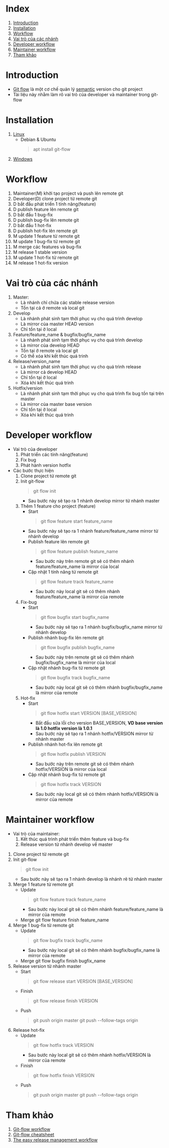 # Index

1. [Introduction](#introduction)
2. [Installation](#installation)
3. [Workflow](#workflow)
4. [Vai trò của các nhánh](#branching)
5. [Developer workflow](#developer-work-flow)
6. [Maintainer workflow](#maintainer-work-flow)
7. [Tham khảo](#references)

# <a name="introduction"></a>Introduction

- [Git flow](https://github.com/nvie/gitflow) là một cơ chế quản lý [semantic](https://semver.org) version cho git project
- Tài liệu này nhằm làm rõ vai trò của developer và maintainer trong git-flow

# <a name="installation"></a>Installation
1. [Linux](https://github.com/nvie/gitflow/wiki/Linux)
    - Debian & Ubuntu
        > apt install git-flow
2. [Windows](https://github.com/nvie/gitflow/wiki/Windows)

# <a name="workflow"></a>Workflow
1. Maintainer(M) khởi tạo project và push lên remote git
2. Developer(D) clone project từ remote git
3. D bắt đầu phát triển 1 tính năng(feature)
4. D publish feature lên remote git
5. D bắt đầu 1 bug-fix
6. D publish bug-fix lên remote git
7. D bắt đầu 1 hot-fix
8. D publish hot-fix lên remote git
9. M update 1 feature từ remote git
10. M update 1 bug-fix từ remote git
11. M merge các features và bug-fix
12. M release 1 stable version
13. M update 1 hot-fix từ remote git
14. M release 1 hot-fix version

# <a name="branching"></a>Vai trò của các nhánh
1. Master:
    - Là nhánh chỉ chứa các stable release version
    - Tồn tại cả ở remote và local git
2. Develop
    - Là nhánh phát sinh tạm thời phục vụ cho quá trình develop
    - Là mirror của master HEAD version
    - Chỉ tồn tại ở local
3. Feature/feature_name & bugfix/bugfix_name
    - Là nhánh phát sinh tạm thời phục vụ cho quá trình develop
    - Là mirror của develop HEAD
    - Tồn tại ở remote và local git
    - Có thể xóa khi kết thúc quá trinh
4. Release/version_name
    - Là nhánh phát sinh tạm thời phục vụ cho quá trình release
    - Là mirror cả develop HEAD
    - Chỉ tồn tại ở local
    - Xóa khi kết thúc quá trinh
5. Hotfix/version
    - Là nhánh phát sinh tạm thời phục vụ cho quá trình fix bug tồn tại trên master
    - Là mirror của master base version
    - Chỉ tồn tại ở local
    - Xóa khi kết thúc quá trinh

# <a name="developer-work-flow"></a>Developer workflow
- Vai trò của developer
    1. Phát triển các tính năng(feature)
    2. Fix bug
    3. Phát hành version hotfix
- Các bước thực hiện
    1. Clone project từ remote git
    2. Init git-flow
        > git flow init
        - Sau bước này sẽ tạo ra 1 nhánh develop mirror từ nhánh master
    3. Thêm 1 feature cho project (feature)
        - Start
            > git flow feature start feature_name
        - Sau bước này sẽ tạo ra 1 nhánh feature/feature_name mirror từ nhánh develop
        - Publish feature lên remote git
            > git flow feature publish feature_name
            - Sau bước này trên remote git sẽ có thêm nhánh feature/feature_name là mirror của local
        - Cập nhật 1 tính năng từ remote git
            > git flow feature track feature_name
            - Sau bước này local git sẽ có thêm nhánh feature/feature_name là mirror của remote
    4. Fix-bug
        - Start
            > git flow bugfix start bugfix_name
            - Sau bước này sẽ tạo ra 1 nhánh bugfix/bugfix_name mirror từ nhánh develop
        - Publish nhánh bug-fix lên remote git
            > git flow bugfix publish bugfix_name
            - Sau bước này trên remote git sẽ có thêm nhánh bugfix/bugfix_name là mirror của local
        - Cập nhật nhánh bug-fix từ remote git
            > git flow bugfix track bugfix_name
            - Sau bước này local git sẽ có thêm nhánh bugfix/bugfix_name là mirror của remote
    5. Hot-fix
        - Start
            > git flow hotfix start VERSION [BASE_VERSION]
            - Bắt đầu sửa lỗi cho version BASE_VERSION, **VD base version là 1.0 hotfix version là 1.0.1**
            - Sau bước này sẽ tạo ra 1 nhánh hotfix/VERSION mirror từ nhánh master
        - Publish nhánh hot-fix lên remote git
            > git flow hotfix publish VERSION
            - Sau bước này trên remote git sẽ có thêm nhánh hotfix/VERSION là mirror của local
        - Cập nhật nhánh bug-fix từ remote git
            > git flow hotfix track VERSION
            - Sau bước này local git sẽ có thêm nhánh hotfix/VERSION là mirror của remote

# <a name="maintainer-work-flow"></a>Maintainer workflow
- Vai trò của maintainer:
    1. Kết thúc quá trình phát triển thêm feature và bug-fix
    2. Release version từ nhánh develop về master
1. Clone project từ remote git
2. Init git-flow
    > git flow init
    - Sau bước này sẽ tạo ra 1 nhánh develop là nhánh rẽ từ nhánh master
3. Merge 1 feature từ remote git
    - Update
        > git flow feature track feature_name
        - Sau bước này local git sẽ có thêm nhánh feature/feature_name là mirror của remote
    - Merge
        git flow feature finish feature_name
4. Merge 1 bug-fix từ remote git
    - Update
        > git flow bugfix track bugfix_name
        - Sau bước này local git sẽ có thêm nhánh bugfix/bugfix_name là mirror của remote
    - Merge
        git flow bugfix finish bugfix_name
5. Release version từ nhánh master
    - Start
        > git flow release start VERSION [BASE_VERSION]
    - Finish
        > git flow release finish VERSION
    - Push
        > git push origin master
        > git push --follow-tags origin
6. Release hot-fix
    - Update
        > git flow hotfix track VERSION
        - Sau bước này local git sẽ có thêm nhánh hotfix/VERSION là mirror của remote
    - Finish
        > git flow hotfix finish VERSION
    - Push
        > git push origin master
        > git push --follow-tags origin
        

# <a name="references"></a>Tham khảo
1. [Git-flow workflow](https://www.atlassian.com/git/tutorials/comparing-workflows/gitflow-workflow)
2. [Git-flow cheatsheet](https://danielkummer.github.io/git-flow-cheatsheet)
3. [The easy release management workflow](https://blog.axosoft.com/gitflow)
